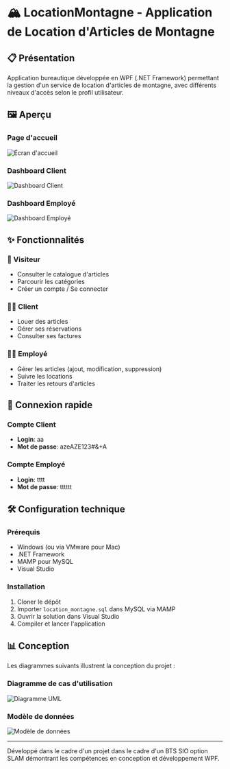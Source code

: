 # 🏔️ LocationMontagne - Application de Location d'Articles de Montagne

## 📋 Présentation
Application bureautique développée en WPF (.NET Framework) permettant la gestion d'un service de location d'articles de montagne, avec différents niveaux d'accès selon le profil utilisateur.

## 🖼️ Aperçu

### Page d'accueil
![Écran d'accueil](id_ici)

### Dashboard Client
![Dashboard Client](id_ici)

### Dashboard Employé
![Dashboard Employé](id_ici)

## ✨ Fonctionnalités

### 👤 Visiteur
- Consulter le catalogue d'articles
- Parcourir les catégories
- Créer un compte / Se connecter

### 🧑‍💼 Client
- Louer des articles
- Gérer ses réservations
- Consulter ses factures

### 👨‍💻 Employé
- Gérer les articles (ajout, modification, suppression)
- Suivre les locations
- Traiter les retours d'articles

## 🔑 Connexion rapide

### Compte Client
- **Login**: aa
- **Mot de passe**: azeAZE123#&+A

### Compte Employé
- **Login**: tttt
- **Mot de passe**: tttttt

## 🛠️ Configuration technique

### Prérequis
- Windows (ou via VMware pour Mac)
- .NET Framework
- MAMP pour MySQL
- Visual Studio

### Installation
1. Cloner le dépôt
2. Importer `location_montagne.sql` dans MySQL via MAMP
3. Ouvrir la solution dans Visual Studio
4. Compiler et lancer l'application

## 📊 Conception

Les diagrammes suivants illustrent la conception du projet :

### Diagramme de cas d'utilisation
![Diagramme UML](id_ici)

### Modèle de données
![Modèle de données](id_ici)

---

Développé dans le cadre d'un projet dans le cadre d'un BTS SIO option SLAM démontrant les compétences en conception et développement WPF.
